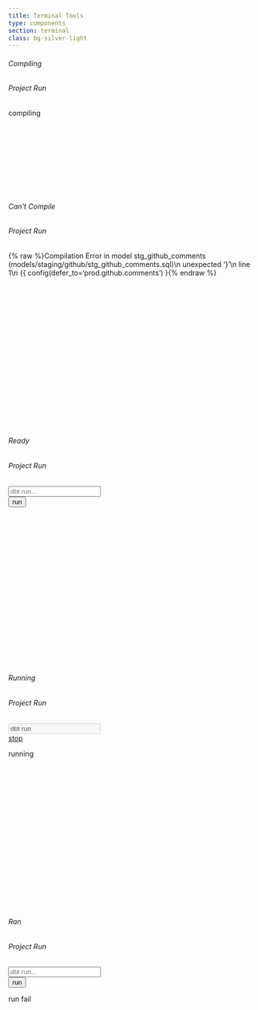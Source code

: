 ```yaml
---
title: Terminal Tools
type: components
section: terminal
class: bg-silver-light
---
```



<h6>Compiling</h6>

<div class="card">
	<div class="card-body">
		<div class="tools">
			<div class="tool"><h6>Project Run</h6></div>
			<div class="tool tool-gap"></div>
			<div class="tool tool-grow"></div>
			<div class="tool"><span class="btn btn-text btn-sm margin-left">compiling</span></div>
			<div class="tool"><a href="#" class="btn btn-sm btn-text btn-icon"><svg class="glyph glyph-sm"><use xlink:href="#glyph-align-left"></use></svg></a></div>
			<div class="tool"><a href="#" class="btn btn-sm btn-highlight-info btn-icon btn-pill"><span class="loading loading-inline loading-small loading-bold"></span></a></div>
		</div>
	</div>
</div>

<h6>Can't Compile</h6>

<div class="card">
	<div class="card-body">
		<div class="tools">
			<div class="tool"><h6>Project Run</h6></div>
			<div class="tool tool-gap"></div>
			<div class="tool tool-grow">
				<div class="alert alert-danger alert-sm ellipsis">{% raw %}Compilation Error in model stg_github_comments (models/staging/github/stg_github_comments.sql)\n unexpected ‘}’\n line 1\n {{ config(defer_to=‘prod.github.comments’) }{% endraw %}</div>
			</div>
			<div class="tool"><a href="#" class="btn btn-sm btn-text text-danger btn-icon"><svg class="glyph glyph-sm"><use xlink:href="#glyph-align-left"></use></svg></a></div>
			<div class="tool"><a href="#" class="btn btn-sm btn-danger btn-icon btn-pill"><svg class="glyph glyph-sm"><use xlink:href="#glyph-alert-circle"></use></svg></a></div>
		</div>
	</div>
</div>


<h6>Ready</h6>

<div class="card">
	<div class="card-body">
		<div class="tools">
			<div class="tool"><h6>Project Run</h6></div>
			<div class="tool tool-gap"></div>
			<div class="tool tool-grow">
				<form class="input-group">
					<input type="text" class="form-control input-sm " placeholder="dbt run..." />
					<div class="input-group-btn"><button type="submit" class="btn btn-sm btn-primary">run</button></div>
				</form>
			</div>
			<div class="tool"><a href="#" class="btn btn-sm btn-text btn-icon"><svg class="glyph glyph-sm"><use xlink:href="#glyph-align-left"></use></svg></a></div>
			<div class="tool"><a href="#" class="btn btn-sm btn-highlight-success btn-icon btn-pill"><svg class="glyph glyph-sm"><use xlink:href="#glyph-check"></use></svg></a></div>
		</div>
	</div>
</div>

<h6>Running</h6>

<div class="card">
	<div class="card-body">
		<div class="tools">
			<div class="tool"><h6>Project Run</h6></div>
			<div class="tool tool-gap"></div>
			<div class="tool tool-grow">
				<form class="input-group">
					<input type="text" class="form-control input-sm " placeholder="dbt run..." value="dbt run" disabled />
					<div class="input-group-btn"><a href="#" class="btn btn-sm btn-highlight-danger">stop</a></div>
				</form>
			</div>
			<div class="tool"><span class="btn btn-text btn-sm margin-left"><span class="loading loading-inline loading-small loading-bold"></span> running</span></div>
			<div class="tool"><a href="#" class="btn btn-sm btn-text btn-icon"><svg class="glyph glyph-sm"><use xlink:href="#glyph-align-left"></use></svg></a></div>
			<div class="tool"><a href="#" class="btn btn-sm btn-highlight-success btn-icon btn-pill"><svg class="glyph glyph-sm"><use xlink:href="#glyph-check"></use></svg></a></div>
		</div>
	</div>
</div>


<h6>Ran</h6>


<div class="card">
	<div class="card-body">
		<div class="tools">
			<div class="tool"><h6>Project Run</h6></div>
			<div class="tool tool-gap"></div>
			<div class="tool tool-grow">
				<form class="input-group">
					<input type="text" class="form-control input-sm " placeholder="dbt run..." />
					<div class="input-group-btn"><button type="submit" class="btn btn-sm btn-primary">run</button></div>
				</form>
			</div>
			<div class="tool"><span class="btn btn-highlight-danger btn-pill btn-sm margin-left">run fail</span></div>
			<div class="tool"><a href="#" class="btn btn-sm btn-text btn-icon"><svg class="glyph glyph-sm"><use xlink:href="#glyph-align-left"></use></svg></a></div>
			<div class="tool"><a href="#" class="btn btn-sm btn-highlight-success btn-icon btn-pill"><svg class="glyph glyph-sm"><use xlink:href="#glyph-check"></use></svg></a></div>
		</div>
	</div>
</div>
